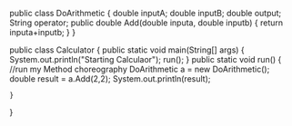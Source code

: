 public class DoArithmetic {
    double inputA;
    double inputB;
    double output;
    String operator;
    public double Add(double inputa, double inputb)
    {
      return inputa+inputb;
    }
}

public class Calculator {
    public static void main(String[] args) {
        System.out.println("Starting Calculaor");
        run();
    }
    public static void run() {
        //run my Method choreography
        DoArithmetic a = new DoArithmetic();
      double result = a.Add(2,2);
      System.out.println(result);

    }
}

